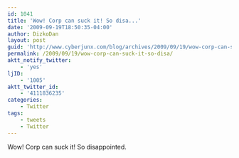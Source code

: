 ```yaml
---
id: 1041
title: 'Wow! Corp can suck it! So disa...'
date: '2009-09-19T18:50:35-04:00'
author: DizkoDan
layout: post
guid: 'http://www.cyberjunx.com/blog/archives/2009/09/19/wow-corp-can-suck-it-so-disa/'
permalink: /2009/09/19/wow-corp-can-suck-it-so-disa/
aktt_notify_twitter:
    - 'yes'
ljID:
    - '1005'
aktt_twitter_id:
    - '4111836235'
categories:
    - Twitter
tags:
    - tweets
    - Twitter
---
```


Wow! Corp can suck it! So disappointed.